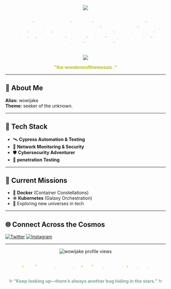 <!-- Profile README for wowijake - Cosmic Coder Theme -->

<p align="center">
  <img src="https://readme-typing-svg.demolab.com?font=Fira+Mono&duration=3200&pause=900&color=83A598&center=true&vCenter=true&width=700&lines=%F0%9F%9A%80+wowijake+%7C+Cosmic+Networker+%E2%98%84;Exploring+the+universe+of+technology!" />
</p>

<!-- COSMIC DIVIDER: Gruvbox beige (light yellow: #ebdbb2) -->
<p align="center">
<pre>
<span style="color:#ebdbb2;">
          *     .    .  *       *       .   .       *
    .         .         .      .   *         .   *       .
        *    .   *       .       .   .  *      .   .   *
     .  *  ✦   .      * .     *  .   *   .      .  .  *
          .        .    .    *      .   *      .      .
</span>
</pre>
</p>
<p align="center">
<img src="https://drive.google.com/file/d/1sl7NtEXLOxN0oaQACNs3KvIkcqKrYT6J/view?usp=sharing" />
</p>

<p align="center"><b style="color:#b8bb26;">"the wondererofthemosaic ."</b></p>

---

## 🌟 About Me

**Alias:** wowijake  
**Theme:** seeker of the unknown.

---

## 🚀 Tech Stack

- 🛰️ **Cypress Automation & Testing**
- 🌌 **Network Monitoring & Security**
- 🛡️ **Cybersecurity Adventurer**
- 📡 **penetration Testing**
  

---

## 🌠 Current Missions

- 🐳 **Docker** (Container Constellations)
- ☸️ **Kubernetes** (Galaxy Orchestration)
- 👾 Exploring new universes in tech

---

## 🌐 Connect Across the Cosmos

<p>
  <a href="https://twitter.com/jeffy_dali" target="_blank"><img src="https://img.shields.io/badge/Twitter-83A598?style=for-the-badge&logo=twitter&logoColor=282828&labelColor=FABD2F" alt="Twitter"/></a>
  <a href="https://instagram.com/dali_mpinganjira" target="_blank"><img src="https://img.shields.io/badge/Instagram-B16286?style=for-the-badge&logo=instagram&logoColor=282828&labelColor=CC241D" alt="Instagram"/></a>
</p>

---

<div align="center">
  <img src="https://komarev.com/ghpvc/?username=wowijake&style=flat-square&color=83A598" alt="wowijake profile views"/>
</div>

<!-- ASCII Cosmic Divider: Always available -->
<p align="center">
<pre>
<span style="color:#fabd2f;">
      ✦    *      .      .  ✦   *   .      . ✦   .   .
</span>
</pre>
</p>

<p align="center"><b style="color:#83A598;">✨ “Keep looking up—there’s always another bug hiding in the stars.” ✨</b></p>

